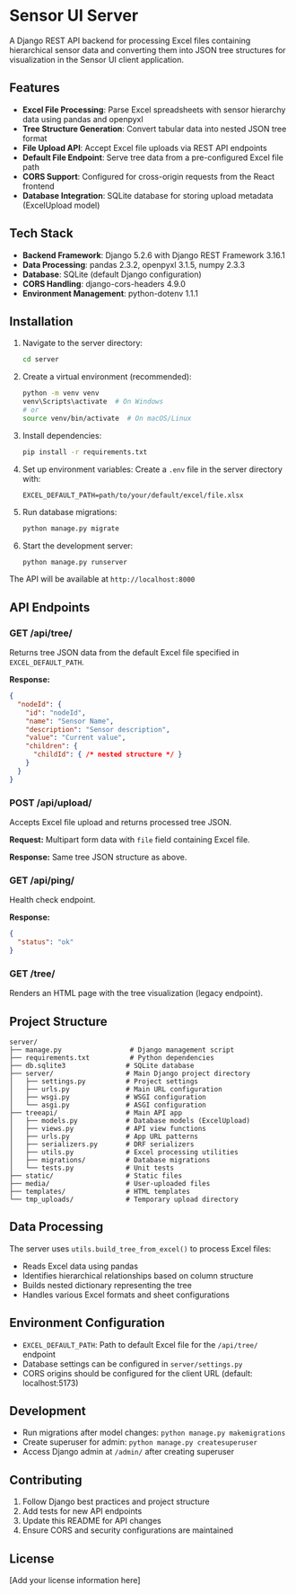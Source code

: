# Sensor UI Server

A Django REST API backend for processing Excel files containing hierarchical sensor data and converting them into JSON tree structures for visualization in the Sensor UI client application.

## Features

- **Excel File Processing**: Parse Excel spreadsheets with sensor hierarchy data using pandas and openpyxl
- **Tree Structure Generation**: Convert tabular data into nested JSON tree format
- **File Upload API**: Accept Excel file uploads via REST API endpoints
- **Default File Endpoint**: Serve tree data from a pre-configured Excel file path
- **CORS Support**: Configured for cross-origin requests from the React frontend
- **Database Integration**: SQLite database for storing upload metadata (ExcelUpload model)

## Tech Stack

- **Backend Framework**: Django 5.2.6 with Django REST Framework 3.16.1
- **Data Processing**: pandas 2.3.2, openpyxl 3.1.5, numpy 2.3.3
- **Database**: SQLite (default Django configuration)
- **CORS Handling**: django-cors-headers 4.9.0
- **Environment Management**: python-dotenv 1.1.1

## Installation

1. Navigate to the server directory:
   ```bash
   cd server
   ```

2. Create a virtual environment (recommended):
   ```bash
   python -m venv venv
   venv\Scripts\activate  # On Windows
   # or
   source venv/bin/activate  # On macOS/Linux
   ```

3. Install dependencies:
   ```bash
   pip install -r requirements.txt
   ```

4. Set up environment variables:
   Create a `.env` file in the server directory with:
   ```
   EXCEL_DEFAULT_PATH=path/to/your/default/excel/file.xlsx
   ```

5. Run database migrations:
   ```bash
   python manage.py migrate
   ```

6. Start the development server:
   ```bash
   python manage.py runserver
   ```

The API will be available at `http://localhost:8000`

## API Endpoints

### GET /api/tree/
Returns tree JSON data from the default Excel file specified in `EXCEL_DEFAULT_PATH`.

**Response:**
```json
{
  "nodeId": {
    "id": "nodeId",
    "name": "Sensor Name",
    "description": "Sensor description",
    "value": "Current value",
    "children": {
      "childId": { /* nested structure */ }
    }
  }
}
```

### POST /api/upload/
Accepts Excel file upload and returns processed tree JSON.

**Request:** Multipart form data with `file` field containing Excel file.

**Response:** Same tree JSON structure as above.

### GET /api/ping/
Health check endpoint.

**Response:**
```json
{
  "status": "ok"
}
```

### GET /tree/
Renders an HTML page with the tree visualization (legacy endpoint).

## Project Structure

```
server/
├── manage.py                 # Django management script
├── requirements.txt          # Python dependencies
├── db.sqlite3               # SQLite database
├── server/                  # Main Django project directory
│   ├── settings.py          # Project settings
│   ├── urls.py              # Main URL configuration
│   ├── wsgi.py              # WSGI configuration
│   └── asgi.py              # ASGI configuration
├── treeapi/                 # Main API app
│   ├── models.py            # Database models (ExcelUpload)
│   ├── views.py             # API view functions
│   ├── urls.py              # App URL patterns
│   ├── serializers.py       # DRF serializers
│   ├── utils.py             # Excel processing utilities
│   ├── migrations/          # Database migrations
│   └── tests.py             # Unit tests
├── static/                  # Static files
├── media/                   # User-uploaded files
├── templates/               # HTML templates
└── tmp_uploads/             # Temporary upload directory
```

## Data Processing

The server uses `utils.build_tree_from_excel()` to process Excel files:

- Reads Excel data using pandas
- Identifies hierarchical relationships based on column structure
- Builds nested dictionary representing the tree
- Handles various Excel formats and sheet configurations

## Environment Configuration

- `EXCEL_DEFAULT_PATH`: Path to default Excel file for the `/api/tree/` endpoint
- Database settings can be configured in `server/settings.py`
- CORS origins should be configured for the client URL (default: localhost:5173)

## Development

- Run migrations after model changes: `python manage.py makemigrations`
- Create superuser for admin: `python manage.py createsuperuser`
- Access Django admin at `/admin/` after creating superuser

## Contributing

1. Follow Django best practices and project structure
2. Add tests for new API endpoints
3. Update this README for API changes
4. Ensure CORS and security configurations are maintained

## License

[Add your license information here]
